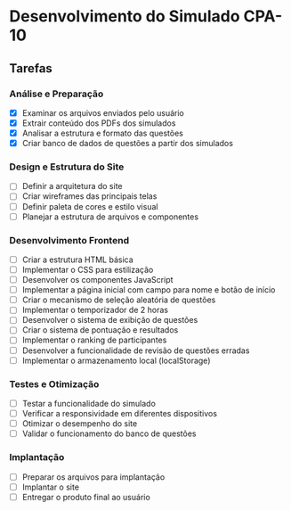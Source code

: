 # Desenvolvimento do Simulado CPA-10

## Tarefas

### Análise e Preparação
- [x] Examinar os arquivos enviados pelo usuário
- [x] Extrair conteúdo dos PDFs dos simulados
- [x] Analisar a estrutura e formato das questões
- [x] Criar banco de dados de questões a partir dos simulados

### Design e Estrutura do Site
- [ ] Definir a arquitetura do site
- [ ] Criar wireframes das principais telas
- [ ] Definir paleta de cores e estilo visual
- [ ] Planejar a estrutura de arquivos e componentes

### Desenvolvimento Frontend
- [ ] Criar a estrutura HTML básica
- [ ] Implementar o CSS para estilização
- [ ] Desenvolver os componentes JavaScript
- [ ] Implementar a página inicial com campo para nome e botão de início
- [ ] Criar o mecanismo de seleção aleatória de questões
- [ ] Implementar o temporizador de 2 horas
- [ ] Desenvolver o sistema de exibição de questões
- [ ] Criar o sistema de pontuação e resultados
- [ ] Implementar o ranking de participantes
- [ ] Desenvolver a funcionalidade de revisão de questões erradas
- [ ] Implementar o armazenamento local (localStorage)

### Testes e Otimização
- [ ] Testar a funcionalidade do simulado
- [ ] Verificar a responsividade em diferentes dispositivos
- [ ] Otimizar o desempenho do site
- [ ] Validar o funcionamento do banco de questões

### Implantação
- [ ] Preparar os arquivos para implantação
- [ ] Implantar o site
- [ ] Entregar o produto final ao usuário
